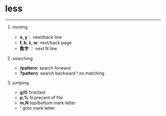 # less

---

1. moving

   * **e, y**： next/back line
   * **f, b, z, w**:  next/back page
   * **数字** ： next N line
2. searching

   * **/pattern**: search forward
   * **?pattern**: search backward
     ! no matching
3. jumping

   * **g/G** first/last
   * **p,%** N precent of file
   * **m,N** top/bottom mark letter
   * **'** goto mark letter
